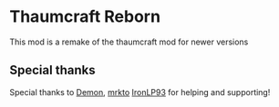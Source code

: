 # Thaumcraft Reborn
This mod is a remake of the thaumcraft mod for newer versions

## Special thanks

Special thanks to [Demon](https://github.com/hackerdemon666), [mrkto](https://github.com/MRkto) [IronLP93](https://www.youtube.com/channel/UCW_CdcsrscmZVIu5bkTd_qQ) for helping and supporting!
